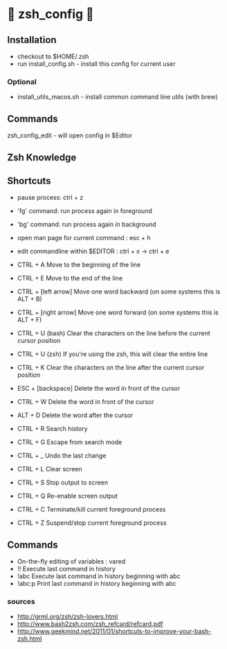 # 🐚 zsh_config 🐚
## Installation
* checkout to $HOME/.zsh
* run install_config.sh - install this config for current user

### Optional
* install_utils_macos.sh  - install common command line utils (with brew)

## Commands
zsh_config_edit - will open config in $Editor


## Zsh Knowledge

## Shortcuts
* pause process: ctrl + z
 * 'fg' command: run process again in foreground
 * 'bg' command: run process again in background
* open man page for current command : esc + h
* edit commandline within $EDITOR : ctrl + x  -> ctrl + e

* CTRL + A	Move to the beginning of the line
* CTRL + E	Move to the end of the line
* CTRL + [left arrow]	Move one word backward (on some systems this is ALT + B)
* CTRL + [right arrow]	Move one word forward (on some systems this is ALT + F)
* CTRL + U (bash)	Clear the characters on the line before the current cursor position
* CTRL + U (zsh)	If you're using the zsh, this will clear the entire line
* CTRL + K	Clear the characters on the line after the current cursor position
* ESC + [backspace]	Delete the word in front of the cursor
* CTRL + W	Delete the word in front of the cursor
* ALT + D	Delete the word after the cursor
* CTRL + R	Search history
* CTRL + G	Escape from search mode
* CTRL + _	Undo the last change
* CTRL + L	Clear screen
* CTRL + S	Stop output to screen
* CTRL + Q	Re-enable screen output
* CTRL + C	Terminate/kill current foreground process
* CTRL + Z	Suspend/stop current foreground process

## Commands
* On-the-fly editing of variables : vared <VARIABLE>
* !!	Execute last command in history
* !abc	Execute last command in history beginning with abc
* !abc:p	Print last command in history beginning with abc

### sources
* http://grml.org/zsh/zsh-lovers.html
* http://www.bash2zsh.com/zsh_refcard/refcard.pdf
* http://www.geekmind.net/2011/01/shortcuts-to-improve-your-bash-zsh.html
